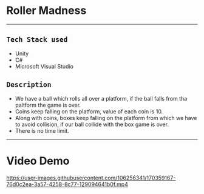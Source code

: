 # Roller Madness
---
## `Tech Stack used`
- Unity
- C#
- Microsoft Visual Studio
## `Description`
- We have a ball which rolls all over a platform, if the ball falls from tha paltform the game is over.
- Coins keep falling on the platform, value of each coin is 10.
- Along with coins, boxes keep falling on the platform from which we have to avoid collision, if our ball collide with the box game is over.
- There is no time limit.
---
# Video Demo


https://user-images.githubusercontent.com/106256341/170359167-76d0c2ea-3a57-4258-8c77-129094641b0f.mp4

